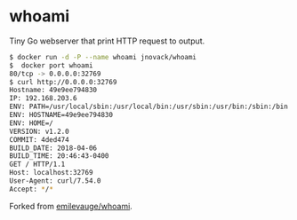 # whoami

Tiny Go webserver that print HTTP request to output.

```sh
$ docker run -d -P --name whoami jnovack/whoami
$  docker port whoami
80/tcp -> 0.0.0.0:32769
$ curl http://0.0.0.0:32769
Hostname: 49e9ee794830
IP: 192.168.203.6
ENV: PATH=/usr/local/sbin:/usr/local/bin:/usr/sbin:/usr/bin:/sbin:/bin
ENV: HOSTNAME=49e9ee794830
ENV: HOME=/
VERSION: v1.2.0
COMMIT: 4ded474
BUILD_DATE: 2018-04-06
BUILD_TIME: 20:46:43-0400
GET / HTTP/1.1
Host: localhost:32769
User-Agent: curl/7.54.0
Accept: */*
```

Forked from [emilevauge/whoami](https://github.com/emilevauge/whoamI).
